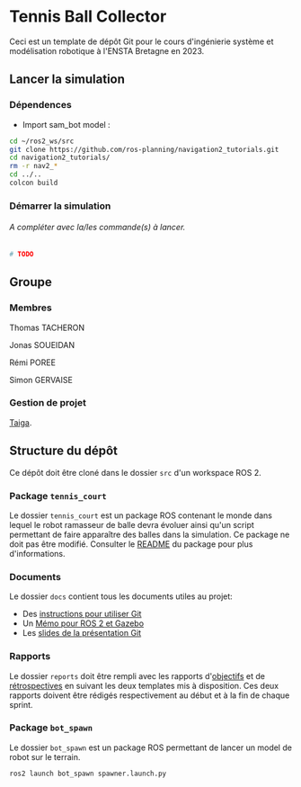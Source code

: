 # Tennis Ball Collector

Ceci est un template de dépôt Git pour le cours d'ingénierie système et modélisation robotique à l'ENSTA Bretagne en 2023.


## Lancer la simulation

### Dépendences

- Import sam_bot model :

```bash
cd ~/ros2_ws/src
git clone https://github.com/ros-planning/navigation2_tutorials.git
cd navigation2_tutorials/
rm -r nav2_*
cd ../..
colcon build
```


### Démarrer la simulation

###### A compléter avec la/les commande(s) à lancer.
```bash
# TODO
```


## Groupe

### Membres

Thomas TACHERON

Jonas SOUEIDAN

Rémi POREE

Simon GERVAISE

### Gestion de projet

[Taiga](https://tree.taiga.io/project/thomastacheron-collecteballe/timeline).



## Structure du dépôt

Ce dépôt doit être cloné dans le dossier `src` d'un workspace ROS 2.

### Package `tennis_court`

Le dossier `tennis_court` est un package ROS contenant le monde dans lequel le robot ramasseur de balle devra évoluer ainsi qu'un script permettant de faire apparaître des balles dans la simulation.
Ce package ne doit pas être modifié.
Consulter le [README](tennis_court/README.md) du package pour plus d'informations.


### Documents

Le dossier `docs` contient tous les documents utiles au projet:
- Des [instructions pour utiliser Git](docs/GitWorkflow_fork.md)
- Un [Mémo pour ROS 2 et Gazebo](docs/Memo_ROS2.pdf)
- Les [slides de la présentation Git](docs/GitPresentation.pdf)


### Rapports

Le dossier `reports` doit être rempli avec les rapports d'[objectifs](../reports/GoalsTemplate.md) et de [rétrospectives](../reports/DebriefTemplate.md) en suivant les deux templates mis à disposition. Ces deux rapports doivent être rédigés respectivement au début et à la fin de chaque sprint.

### Package `bot_spawn`

Le dossier `bot_spawn` est un package ROS permettant de lancer un model de robot sur le terrain.

```bash
ros2 launch bot_spawn spawner.launch.py 
```
